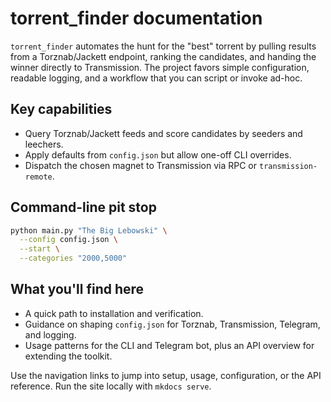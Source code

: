 # torrent_finder documentation

`torrent_finder` automates the hunt for the "best" torrent by pulling results from a Torznab/Jackett
endpoint, ranking the candidates, and handing the winner directly to Transmission. The project favors
simple configuration, readable logging, and a workflow that you can script or invoke ad-hoc.

## Key capabilities

- Query Torznab/Jackett feeds and score candidates by seeders and leechers.
- Apply defaults from `config.json` but allow one-off CLI overrides.
- Dispatch the chosen magnet to Transmission via RPC or `transmission-remote`.

## Command-line pit stop

```bash
python main.py "The Big Lebowski" \
  --config config.json \
  --start \
  --categories "2000,5000"
```

## What you'll find here

- A quick path to installation and verification.
- Guidance on shaping `config.json` for Torznab, Transmission, Telegram, and logging.
- Usage patterns for the CLI and Telegram bot, plus an API overview for extending the toolkit.

Use the navigation links to jump into setup, usage, configuration, or the API reference. Run the site locally with `mkdocs serve`.

